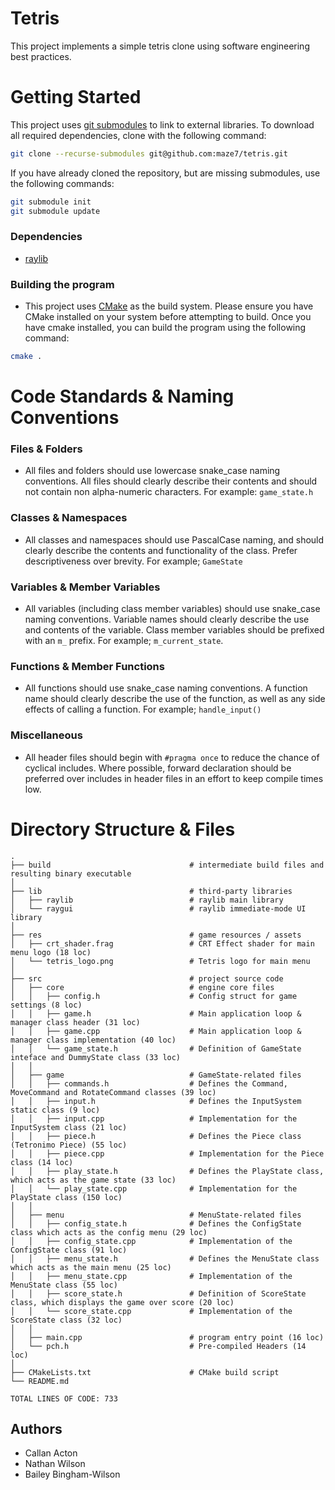 # Tetris

This project implements a simple tetris clone 
using software engineering best practices.

# Getting Started

This project uses [git submodules](https://git-scm.com/book/en/v2/Git-Tools-Submodules) to link to external libraries.
To download all required dependencies, clone with the following command:

```bash
git clone --recurse-submodules git@github.com:maze7/tetris.git
```

If you have already cloned the repository, but are missing submodules, use the following commands:

```bash
git submodule init
git submodule update
```

### Dependencies

* [raylib](https://www.raylib.com/)

### Building the program

* This project uses [CMake](https://cmake.org/download/) as the build system. Please ensure you have CMake installed on your system before attempting to build.
Once you have cmake installed, you can build the program using the following command:

```bash
cmake .
```

# Code Standards & Naming Conventions

### Files & Folders
* All files and folders should use lowercase snake_case naming conventions. All files should clearly describe their contents and should not contain non alpha-numeric characters. For example: `game_state.h`

### Classes & Namespaces
* All classes and namespaces should use PascalCase naming, and should clearly describe the contents and functionality of the class. Prefer descriptiveness over brevity. For example; `GameState`

### Variables & Member Variables
* All variables (including class member variables) should use snake_case naming conventions. Variable names should clearly describe the use and contents of the variable.
Class member variables should be prefixed with an `m_` prefix. For example; `m_current_state`.

### Functions & Member Functions
* All functions should use snake_case naming conventions. A function name should clearly describe the use of the function, as well as any side effects of calling a function. For example; `handle_input()`

### Miscellaneous
* All header files should begin with `#pragma once` to reduce the chance of cyclical includes. Where possible, forward declaration should be preferred over includes in header files in an effort to keep compile times low.

# Directory Structure & Files
```
.
├── build                               # intermediate build files and resulting binary executable
│ 
├── lib                                 # third-party libraries
│   ├── raylib                          # raylib main library
│   └── raygui                          # raylib immediate-mode UI library
│   
├── res                                 # game resources / assets
│   ├── crt_shader.frag                 # CRT Effect shader for main menu logo (18 loc)
│   └── tetris_logo.png                 # Tetris logo for main menu
│   
├── src                                 # project source code
│   ├── core                            # engine core files
│   │   ├── config.h                    # Config struct for game settings (8 loc)
│   │   ├── game.h                      # Main application loop & manager class header (31 loc)
│   │   ├── game.cpp                    # Main application loop & manager class implementation (40 loc)
│   │   └── game_state.h                # Definition of GameState inteface and DummyState class (33 loc)
│   │
│   ├── game                            # GameState-related files
│   │   ├── commands.h                  # Defines the Command, MoveCommand and RotateCommand classes (39 loc)
│   │   ├── input.h                     # Defines the InputSystem static class (9 loc)
│   │   ├── input.cpp                   # Implementation for the InputSystem class (21 loc)
│   │   ├── piece.h                     # Defines the Piece class (Tetronimo Piece) (55 loc)
│   │   ├── piece.cpp                   # Implementation for the Piece class (14 loc)
│   │   ├── play_state.h                # Defines the PlayState class, which acts as the game state (33 loc)
│   │   └── play_state.cpp              # Implementation for the PlayState class (150 loc)
│   │
│   ├── menu                            # MenuState-related files
│   │   ├── config_state.h              # Defines the ConfigState class which acts as the config menu (29 loc)
│   │   ├── config_state.cpp            # Implementation of the ConfigState class (91 loc)
│   │   ├── menu_state.h                # Defines the MenuState class which acts as the main menu (25 loc)
│   │   ├── menu_state.cpp              # Implementation of the MenuState class (55 loc)
│   │   ├── score_state.h               # Definition of ScoreState class, which displays the game over score (20 loc)
│   │   └── score_state.cpp             # Implementation of the ScoreState class (32 loc)
│   │
│   ├── main.cpp                        # program entry point (16 loc)
│   └── pch.h                           # Pre-compiled Headers (14 loc)
│   
├── CMakeLists.txt                      # CMake build script
└── README.md

TOTAL LINES OF CODE: 733
```

## Authors

* Callan Acton
* Nathan Wilson 
* Bailey Bingham-Wilson

